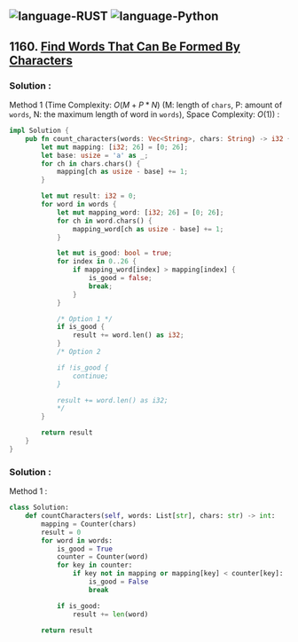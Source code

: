 ![language-RUST](https://img.shields.io/badge/RUST-8d4004?style=for-the-badge&logo=RUST)
![language-Python](https://img.shields.io/badge/Python-ffd43b?style=for-the-badge&logo=PYTHON)
---

## 1160. [Find Words That Can Be Formed By Characters](https://leetcode.com/problems/find-words-that-can-be-formed-by-characters)

### Solution :

Method 1 (Time Complexity: $O(M+P*N)$ (M: length of `chars`, P: amount of `words`, N: the maximum length of word in `words`), Space Complexity: $O(1)$) :
```rust
impl Solution {
    pub fn count_characters(words: Vec<String>, chars: String) -> i32 {
        let mut mapping: [i32; 26] = [0; 26];
        let base: usize = 'a' as _;
        for ch in chars.chars() {
            mapping[ch as usize - base] += 1;
        }

        let mut result: i32 = 0;
        for word in words {
            let mut mapping_word: [i32; 26] = [0; 26];
            for ch in word.chars() {
                mapping_word[ch as usize - base] += 1;
            }

            let mut is_good: bool = true;
            for index in 0..26 {
                if mapping_word[index] > mapping[index] {
                    is_good = false;
                    break;
                }
            }

            /* Option 1 */
            if is_good {
                result += word.len() as i32;
            }
            /* Option 2

            if !is_good {
                continue;
            }

            result += word.len() as i32;
            */
        }

        return result
    }
}
```

### Solution :

Method 1 :
```python
class Solution:
    def countCharacters(self, words: List[str], chars: str) -> int:
        mapping = Counter(chars)
        result = 0
        for word in words:
            is_good = True
            counter = Counter(word)
            for key in counter:
                if key not in mapping or mapping[key] < counter[key]:
                    is_good = False
                    break

            if is_good:
                result += len(word)

        return result
```
